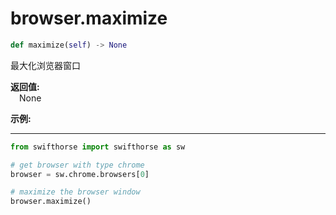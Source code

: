 
# browser.maximize

```python
def maximize(self) -> None
```  

最大化浏览器窗口

**返回值:**  
    &emsp;None

**示例:**
***
```python
from swifthorse import swifthorse as sw

# get browser with type chrome
browser = sw.chrome.browsers[0]

# maximize the browser window
browser.maximize()
```